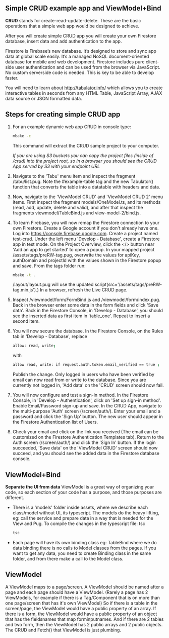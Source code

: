 ## Simple CRUD example app and ViewModel+Bind
**CRUD** stands for create-read-update-delete. These are the basic operations that a simple web app would be designed to achieve.

After you will create simple CRUD app you will create your own Firestore database, insert data and add authentication to the app. 

Firestore is Firebase’s new database. It’s designed to store and sync app data at global scale easily. It’s a managed NoSQL document-oriented database for mobile and web development. Firestore includes pure client-side user authentication and can be used from the browser via JavaScript. No custom serverside code is needed. This is key to be able to develop faster.

You will need to learn about http://tabulator.info/ which allows you to create interactive tables in seconds from any HTML Table, JavaScript Array, AJAX data source or JSON formatted data.

## Steps for creating simple CRUD app

1. For an example dynamic web app CRUD in console type: 
    ```sh
    mbake -c
    ```
     This command will extract the CRUD sample project to your computer. 
     
     *If you are using S3 buckets you can copy the project files (inside of /crud) into the project root, so in a browser you should see the CRUD App served by S3 with your endpoint URL*
 
 2. Navigate to the 'Tabu' menu item and inspect the fragment /tabu/list.pug. 
 Note the #example-table tag and the new Tabulator() function that converts the table into a datatable with headers and data.

3. Now, navigate to the 'ViewModel CRUD' and 'ViewModel CRUD 2' menu items. First inspect the fragment models/OneModel.ts, and its methods (read, add, update, delete and valid), and after that inspect the fragments viewmodel/TableBind.js and view-model-2/bind.js. 

4. To learn Firebase, you will now remap the Firestore connection to your own Firestore. Create a Google account if you don't already have one. Log into https://console.firebase.google.com. Create a project named test-crud. Under the left menu 'Develop - Database', create a Firestore app in test mode. On the Project Overview, click the </> button near 'Add an app to get started' to open a popup. In your mapped project /assets/tags/preRW-tag.pug, overwrite the values for apiKey, authDomain and projectId with the values shown in the Firestore popup and save. 
From the tags folder run: 
    ```sh
    mbake -t .
    ```
     /layout/layout.pug will use the updated script(src='/assets/tags/preRW-tag.min.js').) 
     In a browser, refresh the Live CRUD page.
 
 5. Inspect /viewmodel/form/FormBind.js and  /viewmodel/form/index.pug. Back in the browser enter some data in the form fields and click 'Save data'. Back in the Firestore Console, in 'Develop - Database', you should see the inserted data as first item in 'table_one'. Repeat to insert a second item. 
 
6. You will now secure the database. In the Firestore Console, on the Rules tab in 'Develop - Database', replace
    ```sh
    allow: read, write;
    ```
    with
    ```sh
    allow read, write: if request.auth.token.email_verified == true ;
    ```
    Publish the change. Only logged in users who have been verified by email can now read from or write to the database. Since you are currently not logged in, 'Add data' on the 'CRUD' screen should now fail.

8. You will now configure and test a sign-in method. In the Firestore Console, in 'Develop - Authentication', click on 'Set up sign-in method'. Enable Email/Password sign-up and save. In the CRUD App, navigate to the multi-purpose 'Auth' screen (/screen/auth/). Enter your email and a password and click the 'Sign Up' button. The new user should appear in the Firestore Authentication list of Users. 
9. Check your email and click on the link you received (The email can be customized on the Firestore Authentication Templates tab). Return to the Auth screen (/screen/auth/) and click the 'Sign In' button. If the login succeeded, 'Save data' on the 'ViewModel CRUD' screen should now succeed, and you should see the added data in the Firestore database console.

## ViewModel+Bind 
**Separate the UI from data** 
 ViewModel is a great way of organizing your code, so each section of your code has a purpose, and those purposes are different.
 
* There is a 'models' folder inside assets, where we describe each class/model without UI, its typescript. The models do the heavy lifting, eg: call the service and prepare data in a way that is needed for the View and Pug. To compile the changes in the typescript file: tsc
    ```sh
    tsc
    ```
* Each page will have its own binding class eg: TableBind where we do data binding there is no calls to Model classes from the pages. If you want to get any data, you need to create Binding class in the same folder, and from there make a call to the Model class.


## ViewModel

A ViewModel maps to a page/screen. A ViewModel should be named after a page and each page should have a ViewModel. (Rarely a page has 2 ViewModels, for example if there is a Tag/Component that is on more than one page/screen that has it's own ViewModel) So if there is a table in the screen/page, the ViewModel would have a public property of an array. If there is a form, the ViewModel would have a public property of an object that has the fieldsnames that map forminputnames. And if there are 2 tables and two form, then the ViewModel has 2 public arrays and 2 public objects. 
The CRUD and Fetch() that ViewModel is just plumbing. 